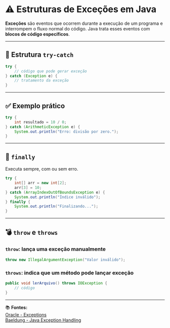 # ⚠️ Estruturas de Exceções em Java

**Exceções** são eventos que ocorrem durante a execução de um programa e interrompem o fluxo normal do código. Java trata esses eventos com **blocos de código específicos**.

---

## 🧱 Estrutura `try-catch`

```java
try {
    // código que pode gerar exceção
} catch (Exception e) {
    // tratamento da exceção
}
```

---

## ✅ Exemplo prático

```java
try {
    int resultado = 10 / 0;
} catch (ArithmeticException e) {
    System.out.println("Erro: divisão por zero.");
}
```

---

## 🔁 `finally`

Executa sempre, com ou sem erro.

```java
try {
    int[] arr = new int[2];
    arr[3] = 10;
} catch (ArrayIndexOutOfBoundsException e) {
    System.out.println("Índice inválido");
} finally {
    System.out.println("Finalizando...");
}
```

---

## 💣 `throw` e `throws`

### `throw`: lança uma exceção manualmente

```java
throw new IllegalArgumentException("Valor inválido");
```

### `throws`: indica que um método pode lançar exceção

```java
public void lerArquivo() throws IOException {
    // código
}
```

---

📚 **Fontes:**  
[Oracle - Exceptions](https://docs.oracle.com/javase/tutorial/essential/exceptions/index.html)  
[Baeldung - Java Exception Handling](https://www.baeldung.com/java-exceptions)
